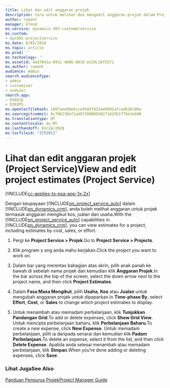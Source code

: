 ```yaml
---
title: Lihat dan edit anggaran projek
description: Cara untuk melihat dan mengedit anggaran projek dalam Project Service
author: rumant
manager: kfend
ms.service: dynamics-365-customerservice
ms.custom:
- dyn365-projectservice
ms.date: 8/03/2018
ms.topic: article
ms.prod: ''
ms.technology: ''
ms.assetid: 4ad7691a-8911-4606-8816-e539c26f5571
ms.author: rumant
audience: Admin
search.audienceType:
- admin
- customizer
- enduser
search.app:
- D365CE
- D365PS
ms.openlocfilehash: 1807aee98ebcce9103fd22a49992afcad620c06a
ms.sourcegitcommit: 8c786230ef2a497280885b827162561776e2eb00
ms.translationtype: HT
ms.contentlocale: ms-MY
ms.lasthandoff: 03/24/2020
ms.locfileid: "3753911"
---
```

# <a name="view-and-edit-project-estimates-project-service"></a><span data-ttu-id="82d7c-103">Lihat dan edit anggaran projek (Project Service)</span><span class="sxs-lookup"><span data-stu-id="82d7c-103">View and edit project estimates (Project Service)</span></span>

[!INCLUDE[cc-applies-to-psa-app-1x-2x](../includes/cc-applies-to-psa-app-1x-2x.md)]

<span data-ttu-id="82d7c-104">Dengan keupayaan [!INCLUDE[pn_project_service_auto](../includes/pn-project-service-auto.md)] dalam [!INCLUDE[pn_dynamics_crm](../includes/pn-dynamics-crm.md)], anda boleh melihat anggaran untuk projek termasuk anggaran mengikut kos, jualan dan usaha.</span><span class="sxs-lookup"><span data-stu-id="82d7c-104">With the [!INCLUDE[pn_project_service_auto](../includes/pn-project-service-auto.md)] capabilities in [!INCLUDE[pn_dynamics_crm](../includes/pn-dynamics-crm.md)], you can view estimates for a project, including estimates by cost, sales, or effort.</span></span>  
  
1.  <span data-ttu-id="82d7c-105">Pergi ke **Project Service > Projek**.</span><span class="sxs-lookup"><span data-stu-id="82d7c-105">Go to **Project Service > Projects**.</span></span>  
  
2.  <span data-ttu-id="82d7c-106">Klik program y ang anda mahu kerjakan.</span><span class="sxs-lookup"><span data-stu-id="82d7c-106">Click the project you want to work on.</span></span>  
  
3.  <span data-ttu-id="82d7c-107">Dalam bar yang merentas bahagian atas skrin, pilih anak panah ke bawah di sebelah nama projek dan kemudian klik **Anggaran Projek**.</span><span class="sxs-lookup"><span data-stu-id="82d7c-107">In the bar across the top of the screen, select the down arrow next to the project name, and then click **Project Estimates**.</span></span>  
  
4.  <span data-ttu-id="82d7c-108">Dalam **Fasa Masa Mengikut**, pilih **Usaha**, **Kos** atau **Jualan** untuk mengubah anggaran projek untuk dipaparkan.</span><span class="sxs-lookup"><span data-stu-id="82d7c-108">In **Time-phase By**, select **Effort**, **Cost**, or **Sales** to change which project estimates to display.</span></span>  
  
5.  <span data-ttu-id="82d7c-109">Untuk menambah atau memadam perbelanjaan, klik **Tunjukkan Pandangan Grid**.</span><span class="sxs-lookup"><span data-stu-id="82d7c-109">To add or delete expenses, click **Show Grid View**.</span></span> <span data-ttu-id="82d7c-110">Untuk mencipta perbelanjaan baharu, klik **Perbelanjaan Baharu**.</span><span class="sxs-lookup"><span data-stu-id="82d7c-110">To create a new expense, click **New Expense**.</span></span> <span data-ttu-id="82d7c-111">Untuk memadam perbelanjaan, pilih ia daripada senarai dan kemudian klik **Padam Perbelanjaan**.</span><span class="sxs-lookup"><span data-stu-id="82d7c-111">To delete an expense, select it from the list, and then click **Delete Expense**.</span></span> <span data-ttu-id="82d7c-112">Apabila anda selesai menambah atau memadam perbelanjaan, klik **Simpan**.</span><span class="sxs-lookup"><span data-stu-id="82d7c-112">When you’re done adding or deleting expenses, click **Save**.</span></span>  
  
### <a name="see-also"></a><span data-ttu-id="82d7c-113">Lihat Juga</span><span class="sxs-lookup"><span data-stu-id="82d7c-113">See Also</span></span>  
 [<span data-ttu-id="82d7c-114">Panduan Pengurus Projek</span><span class="sxs-lookup"><span data-stu-id="82d7c-114">Project Manager Guide</span></span>](../project-service/project-manager-guide.md)
